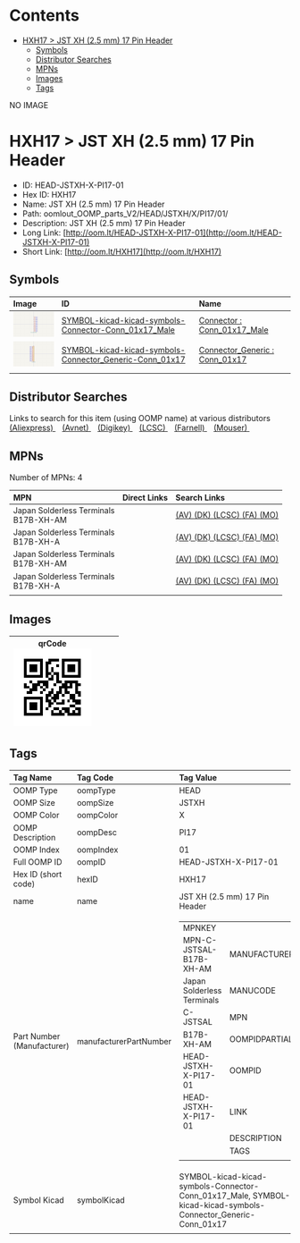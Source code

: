 



Contents
========

* [HXH17 > JST XH (2.5 mm) 17 Pin Header](#hxh17--jst-xh-25-mm-17-pin-header)
	* [Symbols](#symbols)
	* [Distributor Searches](#distributor-searches)
	* [MPNs](#mpns)
	* [Images](#images)
	* [Tags](#tags)
  
NO IMAGE  
# HXH17 > JST XH (2.5 mm) 17 Pin Header

- ID: HEAD-JSTXH-X-PI17-01
- Hex ID: HXH17
- Name: JST XH (2.5 mm) 17 Pin Header
- Path: oomlout_OOMP_parts_V2/HEAD/JSTXH/X/PI17/01/
- Description: JST XH (2.5 mm) 17 Pin Header
- Long Link: [http://oom.lt/HEAD-JSTXH-X-PI17-01](http://oom.lt/HEAD-JSTXH-X-PI17-01)
- Short Link: [http://oom.lt/HXH17](http://oom.lt/HXH17)

## Symbols
  

|Image|ID|Name|
| :--- | :--- | :--- |
|[![](https://raw.githubusercontent.com/oomlout/oomlout_OOMP_eda_V2/main/SYMBOL/kicad/kicad-symbols/Connector/Conn_01x17_Male/image_140.png)](https://github.com/oomlout/oomlout_OOMP_eda_V2/tree/main/SYMBOL/kicad/kicad-symbols/Connector/Conn_01x17_Male/)|[SYMBOL-kicad-kicad-symbols-Connector-Conn_01x17_Male](https://github.com/oomlout/oomlout_OOMP_eda_V2/tree/main/SYMBOL/kicad/kicad-symbols/Connector/Conn_01x17_Male/)|[Connector : Conn_01x17_Male](https://github.com/oomlout/oomlout_OOMP_eda_V2/tree/main/SYMBOL/kicad/kicad-symbols/Connector/Conn_01x17_Male/)|
|[![](https://raw.githubusercontent.com/oomlout/oomlout_OOMP_eda_V2/main/SYMBOL/kicad/kicad-symbols/Connector_Generic/Conn_01x17/image_140.png)](https://github.com/oomlout/oomlout_OOMP_eda_V2/tree/main/SYMBOL/kicad/kicad-symbols/Connector_Generic/Conn_01x17/)|[SYMBOL-kicad-kicad-symbols-Connector_Generic-Conn_01x17](https://github.com/oomlout/oomlout_OOMP_eda_V2/tree/main/SYMBOL/kicad/kicad-symbols/Connector_Generic/Conn_01x17/)|[Connector_Generic : Conn_01x17](https://github.com/oomlout/oomlout_OOMP_eda_V2/tree/main/SYMBOL/kicad/kicad-symbols/Connector_Generic/Conn_01x17/)|
||||

## Distributor Searches
  
Links to search for this item (using OOMP name) at various distributors  
[(Aliexpress) ](https://www.aliexpress.com/wholesale?SearchText=JST+XH+2.5+mm+17+Pin+Header)&nbsp;&nbsp;&nbsp;[(Avnet) ](https://www.avnet.com/shop/us/search/JST+XH+2.5+mm+17+Pin+Header)&nbsp;&nbsp;&nbsp;[(Digikey) ](https://www.digikey.co.uk/en/products/result?s=JST+XH+2.5+mm+17+Pin+Header)&nbsp;&nbsp;&nbsp;[(LCSC) ](https://www.lcsc.com/search?q=JST+XH+2.5+mm+17+Pin+Header)&nbsp;&nbsp;&nbsp;[(Farnell) ](https://uk.farnell.com/search?st=JST+XH+2.5+mm+17+Pin+Header)&nbsp;&nbsp;&nbsp;[(Mouser) ](https://www.mouser.com/c/?q=JST+XH+2.5+mm+17+Pin+Header)&nbsp;&nbsp;&nbsp;
## MPNs
  
Number of MPNs: 4  

|MPN|Direct Links|Search Links|
| :--- | :--- | :--- |
|Japan Solderless Terminals<br>B17B-XH-AM||[(AV) ](https://www.avnet.com/shop/us/search/B17B-XH-AM)[(DK) ](https://www.digikey.co.uk/products/en?keywords=B17B-XH-AM)[(LCSC) ](https://www.lcsc.com/search?q=B17B-XH-AM)[(FA) ](https://uk.farnell.com/search?st=B17B-XH-AM)[(MO) ](https://www.mouser.com/c/?q=B17B-XH-AM)|
|Japan Solderless Terminals<br>B17B-XH-A||[(AV) ](https://www.avnet.com/shop/us/search/B17B-XH-A)[(DK) ](https://www.digikey.co.uk/products/en?keywords=B17B-XH-A)[(LCSC) ](https://www.lcsc.com/search?q=B17B-XH-A)[(FA) ](https://uk.farnell.com/search?st=B17B-XH-A)[(MO) ](https://www.mouser.com/c/?q=B17B-XH-A)|
|Japan Solderless Terminals<br>B17B-XH-AM||[(AV) ](https://www.avnet.com/shop/us/search/B17B-XH-AM)[(DK) ](https://www.digikey.co.uk/products/en?keywords=B17B-XH-AM)[(LCSC) ](https://www.lcsc.com/search?q=B17B-XH-AM)[(FA) ](https://uk.farnell.com/search?st=B17B-XH-AM)[(MO) ](https://www.mouser.com/c/?q=B17B-XH-AM)|
|Japan Solderless Terminals<br>B17B-XH-A||[(AV) ](https://www.avnet.com/shop/us/search/B17B-XH-A)[(DK) ](https://www.digikey.co.uk/products/en?keywords=B17B-XH-A)[(LCSC) ](https://www.lcsc.com/search?q=B17B-XH-A)[(FA) ](https://uk.farnell.com/search?st=B17B-XH-A)[(MO) ](https://www.mouser.com/c/?q=B17B-XH-A)|
||||

## Images
  

|qrCode<br>[![](https://raw.githubusercontent.com/oomlout/oomlout_OOMP_parts_V2/main/HEAD/JSTXH/X/PI17/01/qrCode_140.png)](https://github.com/oomlout/oomlout_OOMP_parts_V2/tree/main/HEAD/JSTXH/X/PI17/01/qrCode.png)||||
| :---: | :---: | :---: | :---: |

## Tags
  

|Tag Name|Tag Code|Tag Value|
| :--- | :--- | :--- |
|OOMP Type|oompType|HEAD|
|OOMP Size|oompSize|JSTXH|
|OOMP Color|oompColor|X|
|OOMP Description|oompDesc|PI17|
|OOMP Index|oompIndex|01|
|Full OOMP ID|oompID|HEAD-JSTXH-X-PI17-01|
|Hex ID (short code)|hexID|HXH17|
|name|name|JST XH (2.5 mm) 17 Pin Header|
|Part Number (Manufacturer)|manufacturerPartNumber|<table><tr><td>MPNKEY</td></tr><tr><td> MPN-C-JSTSAL-B17B-XH-AM</td><td> MANUFACTURER</td></tr><tr><td> Japan Solderless Terminals</td><td> MANUCODE</td></tr><tr><td> C-JSTSAL</td><td> MPN</td></tr><tr><td> B17B-XH-AM</td><td> OOMPIDPARTIAL</td></tr><tr><td> HEAD-JSTXH-X-PI17-01</td><td> OOMPID</td></tr><tr><td> HEAD-JSTXH-X-PI17-01</td><td> LINK</td></tr><tr><td> </td><td> DESCRIPTION</td></tr><tr><td> </td><td> TAGS</td></tr><tr><td> </td></tr></table></td><td> <table><tr><td>MPNKEY</td></tr><tr><td> MPN-C-JSTSAL-B17B-XH-A</td><td> MANUFACTURER</td></tr><tr><td> Japan Solderless Terminals</td><td> MANUCODE</td></tr><tr><td> C-JSTSAL</td><td> MPN</td></tr><tr><td> B17B-XH-A</td><td> OOMPIDPARTIAL</td></tr><tr><td> HEAD-JSTXH-X-PI17-01</td><td> OOMPID</td></tr><tr><td> HEAD-JSTXH-X-PI17-01</td><td> LINK</td></tr><tr><td> </td><td> DESCRIPTION</td></tr><tr><td> </td><td> TAGS</td></tr><tr><td> </td></tr></table></td><td> <table><tr><td>MPNKEY</td></tr><tr><td> MPN-C-JSTSAL-B17B-XH-AM</td><td> MANUFACTURER</td></tr><tr><td> Japan Solderless Terminals</td><td> MANUCODE</td></tr><tr><td> C-JSTSAL</td><td> MPN</td></tr><tr><td> B17B-XH-AM</td><td> OOMPIDPARTIAL</td></tr><tr><td> HEAD-JSTXH-X-PI17-01</td><td> OOMPID</td></tr><tr><td> HEAD-JSTXH-X-PI17-01</td><td> LINK</td></tr><tr><td> </td><td> DESCRIPTION</td></tr><tr><td> </td><td> TAGS</td></tr><tr><td> </td></tr></table></td><td> <table><tr><td>MPNKEY</td></tr><tr><td> MPN-C-JSTSAL-B17B-XH-A</td><td> MANUFACTURER</td></tr><tr><td> Japan Solderless Terminals</td><td> MANUCODE</td></tr><tr><td> C-JSTSAL</td><td> MPN</td></tr><tr><td> B17B-XH-A</td><td> OOMPIDPARTIAL</td></tr><tr><td> HEAD-JSTXH-X-PI17-01</td><td> OOMPID</td></tr><tr><td> HEAD-JSTXH-X-PI17-01</td><td> LINK</td></tr><tr><td> </td><td> DESCRIPTION</td></tr><tr><td> </td><td> TAGS</td></tr><tr><td> </td></tr></table>|
|Symbol Kicad|symbolKicad|SYMBOL-kicad-kicad-symbols-Connector-Conn_01x17_Male, SYMBOL-kicad-kicad-symbols-Connector_Generic-Conn_01x17|
||||
